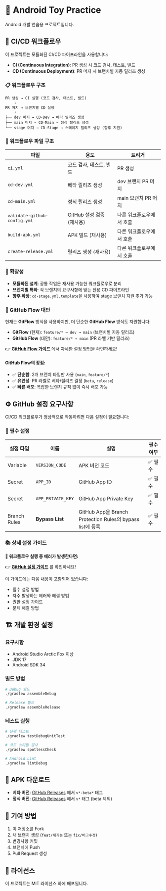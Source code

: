 # 🤖 Android Toy Practice

Android 개발 연습용 프로젝트입니다.

## 🚀 **CI/CD 워크플로우**

이 프로젝트는 모듈화된 CI/CD 파이프라인을 사용합니다:

- **CI (Continuous Integration)**: PR 생성 시 코드 검사, 테스트, 빌드
- **CD (Continuous Deployment)**: PR 머지 시 브랜치별 자동 릴리즈 생성

### 📋 **워크플로우 구조**

```
PR 생성 → CI 실행 (코드 검사, 테스트, 빌드)
    ↓
PR 머지 → 브랜치별 CD 실행
    ↓
├── dev 머지 → CD-Dev → 베타 릴리즈 생성
├── main 머지 → CD-Main → 정식 릴리즈 생성
└── stage 머지 → CD-Stage → 스테이지 릴리즈 생성 (향후 지원)
```

### 🔧 **워크플로우 파일 구조**

| 파일 | 용도 | 트리거 |
|------|------|--------|
| `ci.yml` | 코드 검사, 테스트, 빌드 | PR 생성 |
| `cd-dev.yml` | 베타 릴리즈 생성 | dev 브랜치 PR 머지 |
| `cd-main.yml` | 정식 릴리즈 생성 | main 브랜치 PR 머지 |
| `validate-github-config.yml` | GitHub 설정 검증 (재사용) | 다른 워크플로우에서 호출 |
| `build-apk.yml` | APK 빌드 (재사용) | 다른 워크플로우에서 호출 |
| `create-release.yml` | 릴리즈 생성 (재사용) | 다른 워크플로우에서 호출 |

### 🎯 **확장성**

- **모듈화된 설계**: 공통 작업은 재사용 가능한 워크플로우로 분리
- **브랜치별 특화**: 각 브랜치의 요구사항에 맞는 전용 CD 파이프라인
- **향후 확장**: `cd-stage.yml.template`을 사용하여 stage 브랜치 지원 추가 가능

### 🔄 **GitHub Flow 대안**

현재는 **GitFlow** 방식을 사용하지만, 더 단순한 **GitHub Flow** 방식도 지원합니다:

- **GitFlow** (현재): `feature/* → dev → main` (브랜치별 자동 릴리즈)
- **GitHub Flow** (대안): `feature/* → main` (PR 라벨 기반 릴리즈)

👉 **[GitHub Flow 가이드](docs/GITHUB_FLOW_GUIDE.md)** 에서 자세한 설정 방법을 확인하세요!

#### GitHub Flow의 장점:
- ✅ **단순함**: 2개 브랜치 타입만 사용 (`main`, `feature/*`)
- ✅ **유연성**: PR 라벨로 베타/릴리즈 결정 (`beta`, `release`)
- ✅ **빠른 배포**: 복잡한 브랜치 규칙 없이 즉시 배포 가능

## ⚙️ **GitHub 설정 요구사항**

CI/CD 워크플로우가 정상적으로 작동하려면 다음 설정이 필요합니다:

### 🔧 **필수 설정**

| 설정 타입 | 이름 | 설명 | 필수 여부 |
|-----------|------|------|-----------|
| Variable | `VERSION_CODE` | APK 버전 코드 | ✅ 필수 |
| Secret | `APP_ID` | GitHub App ID | ✅ 필수 |
| Secret | `APP_PRIVATE_KEY` | GitHub App Private Key | ✅ 필수 |
| Branch Rules | **Bypass List** | GitHub App을 Branch Protection Rules의 bypass list에 등록 | ✅ 필수 |

### 📚 **상세 설정 가이드**

**🚨 워크플로우 실행 중 에러가 발생한다면:**

👉 **[GitHub 설정 가이드](docs/GITHUB_SETUP_GUIDE.md)** 를 확인하세요!

이 가이드에는 다음 내용이 포함되어 있습니다:
- 필수 설정 방법
- 자주 발생하는 에러와 해결 방법
- 권한 설정 가이드
- 문제 해결 방법

## 🏗️ **개발 환경 설정**

### 요구사항
- Android Studio Arctic Fox 이상
- JDK 17
- Android SDK 34

### 빌드 방법
```bash
# Debug 빌드
./gradlew assembleDebug

# Release 빌드
./gradlew assembleRelease
```

### 테스트 실행
```bash
# 단위 테스트
./gradlew testDebugUnitTest

# 코드 스타일 검사
./gradlew spotlessCheck

# Android Lint
./gradlew lintDebug
```

## 📱 **APK 다운로드**

- **베타 버전**: [GitHub Releases](../../releases) 에서 `v*-beta*` 태그
- **정식 버전**: [GitHub Releases](../../releases) 에서 `v*` 태그 (beta 제외)

## 🤝 **기여 방법**

1. 이 저장소를 Fork
2. 새 브랜치 생성 (`feat/새기능` 또는 `fix/버그수정`)
3. 변경사항 커밋
4. 브랜치에 Push
5. Pull Request 생성

## 📄 **라이선스**

이 프로젝트는 MIT 라이선스 하에 배포됩니다. 